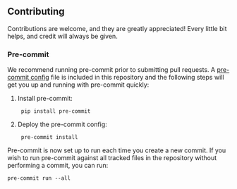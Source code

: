 ## Contributing
Contributions are welcome, and they are greatly appreciated! Every little bit helps, and credit will always be given.

### Pre-commit
We recommend running pre-commit prior to submitting pull requests. A [pre-commit config](.pre-commit-config.yaml) file is included in this repository and the following steps will get you up and running with pre-commit quickly:

1. Install pre-commit:

        pip install pre-commit

2. Deploy the pre-commit config:

        pre-commit install

Pre-commit is now set up to run each time you create a new commit. If you wish to run pre-commit against all tracked files in the repository without performing a commit, you can run:

```
pre-commit run --all
```
